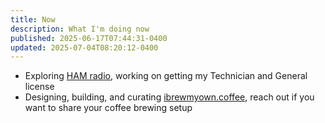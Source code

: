 ```yaml
---
title: Now
description: What I'm doing now
published: 2025-06-17T07:44:31-0400
updated: 2025-07-04T08:20:12-0400
---
```


- Exploring [HAM radio](https://en.wikipedia.org/wiki/Amateur_radio), working on getting my Technician and General license
- Designing, building, and curating [ibrewmyown.coffee](https://ibrewmyown.coffee), reach out if you want to share your coffee brewing setup
